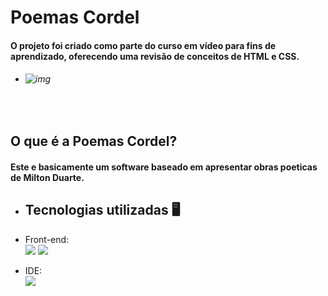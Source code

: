 # Poemas Cordel

#### O projeto foi criado como parte do curso em vídeo para fins de aprendizado, oferecendo uma revisão de conceitos de HTML e CSS.

- ###### ![img](https://github.com/nattangama/Projeto_Cordel/assets/91083215/b0c4c1fe-ed42-4747-9682-6f61f65ecc54)
<br>

##  O que é a Poemas Cordel? 
<div>
 
 #### Este e basicamente um software baseado em apresentar obras poeticas de Milton Duarte.
</div>

##

- ## Tecnologias utilizadas 🖥️

- Front-end: <br>
<a href="https://github.com/felipecarvalhobarr/localizaDescarte" target=_blank><img src="https://img.shields.io/badge/HTML5-E34F26?style=for-the-badge&logo=html5&logoColor=white" target=_blank></a>
<a href="https://github.com/felipecarvalhobarr/localizaDescarte" target=_blank><img src="https://img.shields.io/badge/CSS3-1572B6?style=for-the-badge&logo=css3&logoColor=white" target=_blank></a>

 - IDE: <br>
<a href="https://github.com/felipecarvalhobarr/localizaDescarte" target=_blank><img src="https://camo.githubusercontent.com/3e464611f0c5605982be6433cb91125088f0685de4db90d1c539ae711a4b61a5/68747470733a2f2f696d672e736869656c64732e696f2f62616467652f56697375616c5f53747564696f5f436f64652d3030374143433f7374796c653d666f722d7468652d6261646765266c6f676f3d76697375616c2d73747564696f2d636f6465266c6f676f436f6c6f723d7768697465" target=_blank></a>


##
